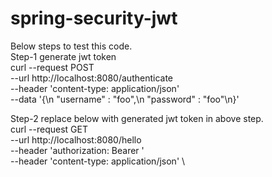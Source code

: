 # spring-security-jwt

Below steps to test this code.<br/>
Step-1 generate jwt token<br/>
curl --request POST \
  --url http://localhost:8080/authenticate \
  --header 'content-type: application/json' \
  --data '{\n	"username" : "foo",\n	"password" : "foo"\n}'

Step-2 replace <jwt token> below with generated jwt token in above step.<br/>
  curl --request GET \
  --url http://localhost:8080/hello \
  --header 'authorization: Bearer <jwt token>' \
  --header 'content-type: application/json' \
